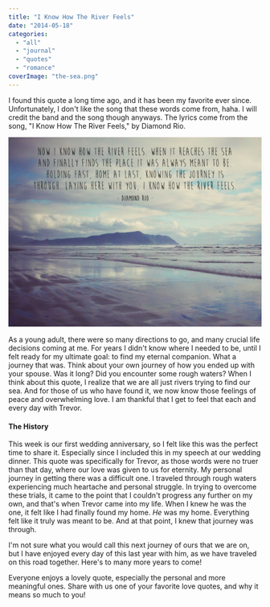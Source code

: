 ```yaml
---
title: "I Know How The River Feels"
date: "2014-05-18"
categories: 
  - "all"
  - "journal"
  - "quotes"
  - "romance"
coverImage: "the-sea.png"
---
```


I found this quote a long time ago, and it has been my favorite ever since. Unfortunately, I don't like the song that these words come from, haha. I will credit the band and the song though anyways. The lyrics come from the song, "I Know How The River Feels," by Diamond Rio.

![I know how the river feels, diamond rio](images/the-sea.png)

As a young adult, there were so many directions to go, and many crucial life decisions coming at me. For years I didn't know where I needed to be, until I felt ready for my ultimate goal: to find my eternal companion. What a journey that was. Think about your own journey of how you ended up with your spouse. Was it long? Did you encounter some rough waters? When I think about this quote, I realize that we are all just rivers trying to find our sea. And for those of us who have found it, we now know those feelings of peace and overwhelming love. I am thankful that I get to feel that each and every day with Trevor.

#### The History

This week is our first wedding anniversary, so I felt like this was the perfect time to share it. Especially since I included this in my speech at our wedding dinner. This quote was specifically for Trevor, as those words were no truer than that day, where our love was given to us for eternity. My personal journey in getting there was a difficult one. I traveled through rough waters experiencing much heartache and personal struggle. In trying to overcome these trials, it came to the point that I couldn't progress any further on my own, and that's when Trevor came into my life. When I knew he was the one, it felt like I had finally found my home. _He_ was my home. Everything felt like it truly was meant to be. And at that point, I knew that journey was through.

I'm not sure what you would call this next journey of ours that we are on, but I have enjoyed every day of this last year with him, as we have traveled on this road together. Here's to many more years to come!

Everyone enjoys a lovely quote, especially the personal and more meaningful ones. Share with us one of your favorite love quotes, and why it means so much to you!

